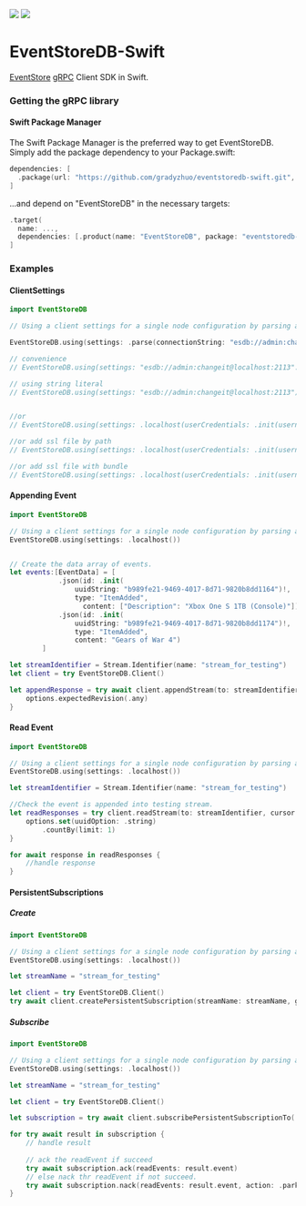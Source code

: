 [![](https://img.shields.io/endpoint?url=https%3A%2F%2Fswiftpackageindex.com%2Fapi%2Fpackages%2Fgradyzhuo%2FEventStoreDB-Swift%2Fbadge%3Ftype%3Dswift-versions)](https://swiftpackageindex.com/gradyzhuo/EventStoreDB-Swift)
[![](https://img.shields.io/endpoint?url=https%3A%2F%2Fswiftpackageindex.com%2Fapi%2Fpackages%2Fgradyzhuo%2FEventStoreDB-Swift%2Fbadge%3Ftype%3Dplatforms)](https://swiftpackageindex.com/gradyzhuo/EventStoreDB-Swift)
# EventStoreDB-Swift
[EventStore](https://www.eventstore.com) [gRPC](https://github.com/grpc/grpc-swift.git) Client SDK in Swift.


### Getting the gRPC library

#### Swift Package Manager

The Swift Package Manager is the preferred way to get EventStoreDB. Simply add the package dependency to your Package.swift:

```swift
dependencies: [
  .package(url: "https://github.com/gradyzhuo/eventstoredb-swift.git", branch: "main")
]
```
...and depend on "EventStoreDB" in the necessary targets:

```swift
.target(
  name: ...,
  dependencies: [.product(name: "EventStoreDB", package: "eventstoredb-swift")]
]
```

### Examples

#### ClientSettings

```swift
import EventStoreDB

// Using a client settings for a single node configuration by parsing a connection string.

EventStoreDB.using(settings: .parse(connectionString: "esdb://admin:changeit@localhost:2113"))

// convenience 
// EventStoreDB.using(settings: "esdb://admin:changeit@localhost:2113".parse())

// using string literal 
// EventStoreDB.using(settings: "esdb://admin:changeit@localhost:2113")


//or 
// EventStoreDB.using(settings: .localhost(userCredentials: .init(username: "admin", password: "changeit"))

//or add ssl file by path
// EventStoreDB.using(settings: .localhost(userCredentials: .init(username: "admin", password: "changeit"), trustRoots: .file("...filePath...")))

//or add ssl file with bundle
// EventStoreDB.using(settings: .localhost(userCredentials: .init(username: "admin", password: "changeit"), trustRoots: .fileInBundle(forResource: "ca", withExtension: "crt", inBundle: .main)))
```

#### Appending Event

```swift
import EventStoreDB

// Using a client settings for a single node configuration by parsing a connection string.
EventStoreDB.using(settings: .localhost())


// Create the data array of events.
let events:[EventData] = [
            .json(id: .init(
                uuidString: "b989fe21-9469-4017-8d71-9820b8dd1164")!,
                type: "ItemAdded",
                  content: ["Description": "Xbox One S 1TB (Console)"]),
            .json(id: .init(
                uuidString: "b989fe21-9469-4017-8d71-9820b8dd1174")!,
                type: "ItemAdded",
                content: "Gears of War 4")
        ]

let streamIdentifier = Stream.Identifier(name: "stream_for_testing")
let client = try EventStoreDB.Client()

let appendResponse = try await client.appendStream(to: streamIdentifier, events: events) { options in
    options.expectedRevision(.any)
}

```

#### Read Event

```swift
import EventStoreDB

// Using a client settings for a single node configuration by parsing a connection string.
EventStoreDB.using(settings: .localhost())

let streamIdentifier = Stream.Identifier(name: "stream_for_testing")

//Check the event is appended into testing stream.
let readResponses = try client.readStream(to: streamIdentifier, cursor: .end) { options in
    options.set(uuidOption: .string)
        .countBy(limit: 1)
}

for await response in readResponses {
    //handle response
}
```

#### PersistentSubscriptions
##### Create
```swift
import EventStoreDB

// Using a client settings for a single node configuration by parsing a connection string.
EventStoreDB.using(settings: .localhost())

let streamName = "stream_for_testing"

let client = try EventStoreDB.Client()
try await client.createPersistentSubscription(streamName: streamName, groupName: "mytest", options: .init())

```

##### Subscribe
```swift
import EventStoreDB

// Using a client settings for a single node configuration by parsing a connection string.
EventStoreDB.using(settings: .localhost())

let streamName = "stream_for_testing"

let client = try EventStoreDB.Client()

let subscription = try await client.subscribePersistentSubscriptionTo(.specified(streamName), groupName: "mytest")

for try await result in subscription {
    // handle result
    
    // ack the readEvent if succeed 
    try await subscription.ack(readEvents: result.event)
    // else nack thr readEvent if not succeed.
    try await subscription.nack(readEvents: result.event, action: .park, reason: "It's failed.")
}
```
